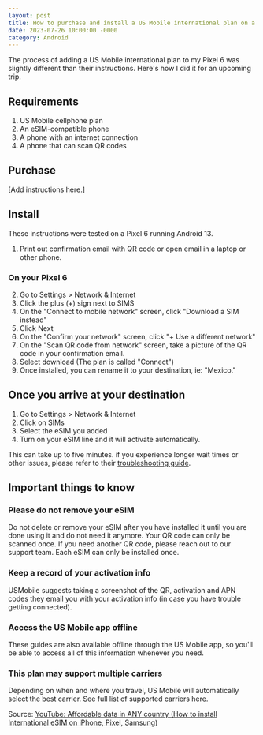```yaml
---
layout: post
title: How to purchase and install a US Mobile international plan on a Pixel 6
date: 2023-07-26 10:00:00 -0000
category: Android
---
```

The process of adding a US Mobile international plan to my Pixel 6 was slightly different than their instructions.
Here's how I did it for an upcoming trip.

## Requirements
1. US Mobile cellphone plan
3. An eSIM-compatible phone
4. A phone with an internet connection
5. A phone that can scan QR codes

## Purchase
[Add instructions here.]

## Install
These instructions were tested on a Pixel 6 running Android 13.

1. Print out confirmation email with QR code or open email in a laptop or other phone.

### On your Pixel 6

2. Go to Settings > Network & Internet
3. Click the plus (+) sign next to SIMS
4. On the "Connect to mobile network" screen, click "Download a SIM instead"
5. Click Next
6. On the "Confirm your network" screen, click "+ Use a different network"
7. On the "Scan QR code from network" screen, take a picture of the QR code in your confirmation email.
8. Select download
   (The plan is called "Connect")
9. Once installed, you can rename it to your destination, ie: "Mexico."

## Once you arrive at your destination
1. Go to Settings > Network & Internet
2. Click on SIMs
3. Select the eSIM you added
4. Turn on your eSIM line and it will activate automatically.

This can take up to five minutes.
if you experience longer wait times or other issues, please refer to their [troubleshooting guide]().

## Important things to know

### Please do not remove your eSIM

Do not delete or remove your eSIM after you have installed it until you are done using it and do not need it anymore.
Your QR code can only be scanned once. If you need another QR code, please reach out to our support team.
Each eSIM can only be installed once.

### Keep a record of your activation info
USMobile suggests taking a screenshot of the QR, activation and APN codes they email you with your activation info (in case you have trouble getting connected).

### Access the US Mobile app offline

These guides are also available offline through the US Mobile app, so you'll be able to access all of this information whenever you need.

### This plan may support multiple carriers

Depending on when and where you travel, US Mobile will automatically select the best carrier. See full list of supported carriers here.


Source: [YouTube: Affordable data in ANY country (How to install International eSIM on iPhone, Pixel, Samsung)](https://www.youtube.com/watch?v=O3oDKfAN6jY)
